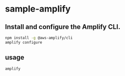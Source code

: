# sample-amplify

## Install and configure the Amplify CLI.

```bash
npm install -g @aws-amplify/cli
amplify configure
```

## usage

```bash
amplify
```
